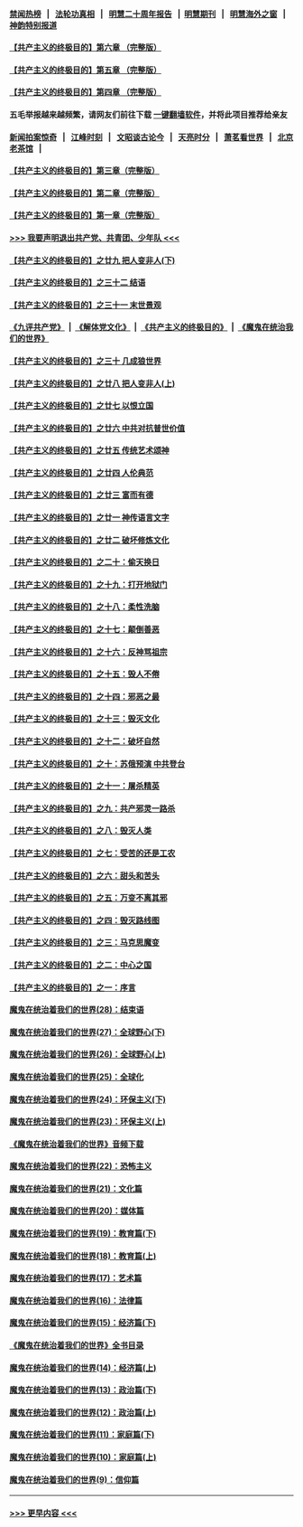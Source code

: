 #### [禁闻热榜](热点新闻.md?=0)  &nbsp;&nbsp;|&nbsp;&nbsp; [法轮功真相](https://github.com/gfw-breaker/truth/blob/master/README.md?=0) &nbsp;&nbsp;|&nbsp;&nbsp; [明慧二十周年报告](https://github.com/gfw-breaker/mh-reports/blob/master/README.md?=0) &nbsp;&nbsp;|&nbsp;&nbsp;[明慧期刊](https://github.com/gfw-breaker/mh-qikan) &nbsp;&nbsp;|&nbsp;&nbsp; [明慧海外之窗](https://github.com/gfw-breaker/mh-news/blob/master/README.md?=0) &nbsp;&nbsp;|&nbsp;&nbsp; [神韵特别报道](https://github.com/gfw-breaker/mh-news/blob/master/shenyun.md?=0)
#### [【共产主义的终极目的】第六章 （完整版）](../pages/nsc422/n11428913.md?t=02251531) 
#### [【共产主义的终极目的】第五章 （完整版）](../pages/nsc422/n11428912.md?t=02251531) 
#### [【共产主义的终极目的】第四章 （完整版）](../pages/nsc422/n11428907.md?t=02251531) 
#### 五毛举报越来越频繁，请网友们前往下载 [一键翻墙软件](https://github.com/gfw-breaker/ssr-accounts)，并将此项目推荐给亲友
#### [新闻拍案惊奇](https://github.com/gfw-breaker/banned-news/blob/master/pages/link4.md) &nbsp;&nbsp;|&nbsp;&nbsp; [江峰时刻](https://github.com/gfw-breaker/banned-news/blob/master/pages/link4.md) &nbsp;&nbsp;|&nbsp;&nbsp; [文昭谈古论今](https://github.com/gfw-breaker/banned-news/blob/master/pages/link4.md) &nbsp;&nbsp;|&nbsp;&nbsp; [天亮时分](https://github.com/gfw-breaker/banned-news/blob/master/pages/link4.md) &nbsp;&nbsp;|&nbsp;&nbsp; [萧茗看世界](https://github.com/gfw-breaker/banned-news/blob/master/pages/link4.md) &nbsp;&nbsp;|&nbsp;&nbsp; [北京老茶馆](https://github.com/gfw-breaker/banned-news/blob/master/pages/link4.md) &nbsp;&nbsp;|&nbsp;&nbsp; 
#### [【共产主义的终极目的】第三章（完整版）](../pages/nsc422/n11428848.md?t=02251531) 
#### [【共产主义的终极目的】第二章（完整版）](../pages/nsc422/n11428831.md?t=02251531) 
#### [【共产主义的终极目的】第一章（完整版）](../pages/nsc422/n11417651.md?t=02251531) 
#### [>>> 我要声明退出共产党、共青团、少年队 <<<](https://github.com/begood0513/goodnews/blob/master/quit/letter.md) 
#### [【共产主义的终极目的】之廿九 把人变非人(下)](../pages/nsc422/n11344140.md?t=02251531) 
#### [【共产主义的终极目的】之三十二 结语](../pages/nsc422/n11360535.md?t=02251531) 
#### [【共产主义的终极目的】之三十一 末世景观](../pages/nsc422/n11351129.md?t=02251531) 
#### [《九评共产党》](https://github.com/begood0513/9ping.md/blob/master/README.md) &nbsp;|&nbsp; [《解体党文化》](../../../../jtdwh.md/blob/master/README.md)  &nbsp;|&nbsp; [《共产主义的终极目的》](../../../../gczydzjmd.md/blob/master/README.md) &nbsp;|&nbsp; [《魔鬼在统治我们的世界》](../../../../mgztzwmdsj.md/blob/master/README.md) 
#### [【共产主义的终极目的】之三十 几成狼世界](../pages/nsc422/n11348280.md?t=02251531) 
#### [【共产主义的终极目的】之廿八 把人变非人(上)](../pages/nsc422/n11340492.md?t=02251531) 
#### [【共产主义的终极目的】之廿七 以恨立国](../pages/nsc422/n11336944.md?t=02251531) 
#### [【共产主义的终极目的】之廿六 中共对抗普世价值](../pages/nsc422/n11324785.md?t=02251531) 
#### [【共产主义的终极目的】之廿五 传统艺术颂神](../pages/nsc422/n11296396.md?t=02251531) 
#### [【共产主义的终极目的】之廿四 人伦典范](../pages/nsc422/n11296397.md?t=02251531) 
#### [【共产主义的终极目的】之廿三 富而有德](../pages/nsc422/n11283598.md?t=02251531) 
#### [【共产主义的终极目的】之廿一 神传语言文字](../pages/nsc422/n11263265.md?t=02251531) 
#### [【共产主义的终极目的】之廿二 破坏修炼文化](../pages/nsc422/n11245728.md?t=02251531) 
#### [【共产主义的终极目的】之二十：偷天换日](../pages/nsc422/n11238846.md?t=02251531) 
#### [【共产主义的终极目的】之十九：打开地狱门](../pages/nsc422/n11206376.md?t=02251531) 
#### [【共产主义的终极目的】之十八：柔性洗脑](../pages/nsc422/n11199994.md?t=02251531) 
#### [【共产主义的终极目的】之十七：颠倒善恶](../pages/nsc422/n11179782.md?t=02251531) 
#### [【共产主义的终极目的】之十六：反神骂祖宗](../pages/nsc422/n11166798.md?t=02251531) 
#### [【共产主义的终极目的】之十五：毁人不倦](../pages/nsc422/n11166792.md?t=02251531) 
#### [【共产主义的终极目的】之十四：邪恶之最](../pages/nsc422/n11150249.md?t=02251531) 
#### [【共产主义的终极目的】之十三：毁灭文化](../pages/nsc422/n11135227.md?t=02251531) 
#### [【共产主义的终极目的】之十二：破坏自然](../pages/nsc422/n11135214.md?t=02251531) 
#### [【共产主义的终极目的】之十：苏俄预演 中共登台](../pages/nsc422/n11118424.md?t=02251531) 
#### [【共产主义的终极目的】之十一：屠杀精英](../pages/nsc422/n11118442.md?t=02251531) 
#### [【共产主义的终极目的】之九：共产邪灵一路杀](../pages/nsc422/n11114139.md?t=02251531) 
#### [【共产主义的终极目的】之八：毁灭人类](../pages/nsc422/n11108503.md?t=02251531) 
#### [【共产主义的终极目的】之七：受苦的还是工农](../pages/nsc422/n11101809.md?t=02251531) 
#### [【共产主义的终极目的】之六：甜头和苦头](../pages/nsc422/n11096971.md?t=02251531) 
#### [【共产主义的终极目的】之五：万变不离其邪](../pages/nsc422/n11091285.md?t=02251531) 
#### [【共产主义的终极目的】之四：毁灭路线图](../pages/nsc422/n11086284.md?t=02251531) 
#### [【共产主义的终极目的】之三：马克思魔变](../pages/nsc422/n11061941.md?t=02251531) 
#### [【共产主义的终极目的】之二：中心之国](../pages/nsc422/n11047728.md?t=02251531) 
#### [【共产主义的终极目的】之一：序言](../pages/nsc422/n11086077.md?t=02251531) 
#### [魔鬼在统治着我们的世界(28)：结束语](../pages/nsc422/n10936246.md?t=02251531) 
#### [魔鬼在统治着我们的世界(27)：全球野心(下)](../pages/nsc422/n10928319.md?t=02251531) 
#### [魔鬼在统治着我们的世界(26)：全球野心(上)](../pages/nsc422/n10900318.md?t=02251531) 
#### [魔鬼在统治着我们的世界(25)：全球化](../pages/nsc422/n10788205.md?t=02251531) 
#### [魔鬼在统治着我们的世界(24)：环保主义(下)](../pages/nsc422/n10695307.md?t=02251531) 
#### [魔鬼在统治着我们的世界(23)：环保主义(上)](../pages/nsc422/n10688613.md?t=02251531) 
#### [《魔鬼在统治着我们的世界》音频下载](../pages/nsc422/n10635553.md?t=02251531) 
#### [魔鬼在统治着我们的世界(22)：恐怖主义](../pages/nsc422/n10614727.md?t=02251531) 
#### [魔鬼在统治着我们的世界(21)：文化篇](../pages/nsc422/n10597706.md?t=02251531) 
#### [魔鬼在统治着我们的世界(20)：媒体篇](../pages/nsc422/n10586579.md?t=02251531) 
#### [魔鬼在统治着我们的世界(19)：教育篇(下)](../pages/nsc422/n10564808.md?t=02251531) 
#### [魔鬼在统治着我们的世界(18)：教育篇(上)](../pages/nsc422/n10526970.md?t=02251531) 
#### [魔鬼在统治着我们的世界(17)：艺术篇](../pages/nsc422/n10499093.md?t=02251531) 
#### [魔鬼在统治着我们的世界(16)：法律篇](../pages/nsc422/n10485969.md?t=02251531) 
#### [魔鬼在统治着我们的世界(15)：经济篇(下)](../pages/nsc422/n10469975.md?t=02251531) 
#### [《魔鬼在统治着我们的世界》全书目录](../pages/nsc422/n10464261.md?t=02251531) 
#### [魔鬼在统治着我们的世界(14)：经济篇(上)](../pages/nsc422/n10457370.md?t=02251531) 
#### [魔鬼在统治着我们的世界(13)：政治篇(下)](../pages/nsc422/n10448270.md?t=02251531) 
#### [魔鬼在统治着我们的世界(12)：政治篇(上)](../pages/nsc422/n10444576.md?t=02251531) 
#### [魔鬼在统治着我们的世界(11)：家庭篇(下)](../pages/nsc422/n10440961.md?t=02251531) 
#### [魔鬼在统治着我们的世界(10)：家庭篇(上)](../pages/nsc422/n10435448.md?t=02251531) 
#### [魔鬼在统治着我们的世界(9)：信仰篇](../pages/nsc422/n10432159.md?t=02251531) 

----
#### [ >>> 更早内容 <<< ](../indexes/nsc422-earlier.md)
